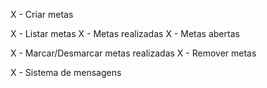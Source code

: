 X - Criar metas

X - Listar metas
X - Metas realizadas
X - Metas abertas

X - Marcar/Desmarcar metas realizadas
X - Remover metas

X - Sistema de mensagens
